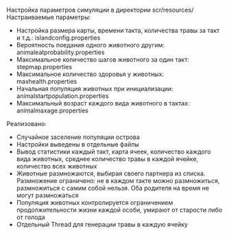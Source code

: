 Настройка параметров симуляции в директории scr/resources/ Настраиваемые параметры:

- Настройка размера карты, времени такта, количества травы за такт и т.д.: islandconfig.properties
- Вероятность поедания одного животного другим: animaleatprobability.properties
- Максимальное количество шагов животного за один такт: stepmap.properties
- Максимальное количество здоровья у животных: maxhealth.properties
- Начальная популяция животных при инициализации: animalstartpopulation.properties
- Максимальный возраст каждого вида животного в тактах: animalmaxage.properties


Реализовано:

- Случайное заселение популяции острова
- Настройки выведены в отдельные файлы
- Вывод статистики каждый такт, карта ячеек, количество каждого вида животных, среднее количество травы в каждой ячейке, количество всех животных
- Животные размножаются, выбирая своего партнера из списка. Размножение ограничено: не в каждом такте можно размножиться, размножиться с самим собой нельзя. Оба родителя на время не могут размножаться
- Популяция животных контролируется ограничением продолжительности жизни каждой особи, умирают от старости либо от голода
- Отдельный Thread для генерации травы в каждую ячейку
